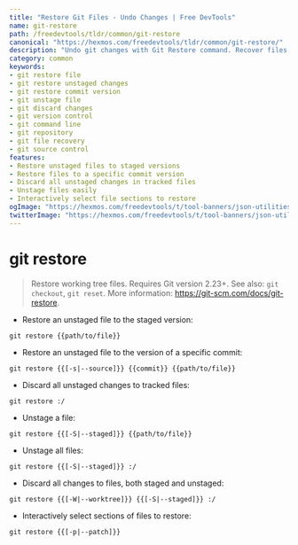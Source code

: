 ```yaml
---
title: "Restore Git Files - Undo Changes | Free DevTools"
name: git-restore
path: /freedevtools/tldr/common/git-restore
canonical: "https://hexmos.com/freedevtools/tldr/common/git-restore/"
description: "Undo git changes with Git Restore command. Recover files, unstage modifications, and discard changes quickly. Free online tool, no registration required."
category: common
keywords:
- git restore file
- git restore unstaged changes
- git restore commit version
- git unstage file
- git discard changes
- git version control
- git command line
- git repository
- git file recovery
- git source control
features:
- Restore unstaged files to staged versions
- Restore files to a specific commit version
- Discard all unstaged changes in tracked files
- Unstage files easily
- Interactively select file sections to restore
ogImage: "https://hexmos.com/freedevtools/t/tool-banners/json-utilities-banner.png"
twitterImage: "https://hexmos.com/freedevtools/t/tool-banners/json-utilities-banner.png"
---
```


# git restore

> Restore working tree files. Requires Git version 2.23+.
> See also: `git checkout`, `git reset`.
> More information: <https://git-scm.com/docs/git-restore>.

- Restore an unstaged file to the staged version:

`git restore {{path/to/file}}`

- Restore an unstaged file to the version of a specific commit:

`git restore {{[-s|--source]}} {{commit}} {{path/to/file}}`

- Discard all unstaged changes to tracked files:

`git restore :/`

- Unstage a file:

`git restore {{[-S|--staged]}} {{path/to/file}}`

- Unstage all files:

`git restore {{[-S|--staged]}} :/`

- Discard all changes to files, both staged and unstaged:

`git restore {{[-W|--worktree]}} {{[-S|--staged]}} :/`

- Interactively select sections of files to restore:

`git restore {{[-p|--patch]}}`
